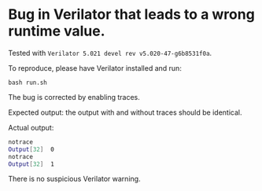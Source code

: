 # Bug in Verilator that leads to a wrong runtime value.

Tested with `Verilator 5.021 devel rev v5.020-47-g6b8531f0a`.

To reproduce, please have Verilator installed and run:
```
bash run.sh
```

The bug is corrected by enabling traces.

Expected output: the output with and without traces should be identical.

Actual output:
```bash
notrace
Output[32]  0
notrace
Output[32]  1
```

There is no suspicious Verilator warning.
